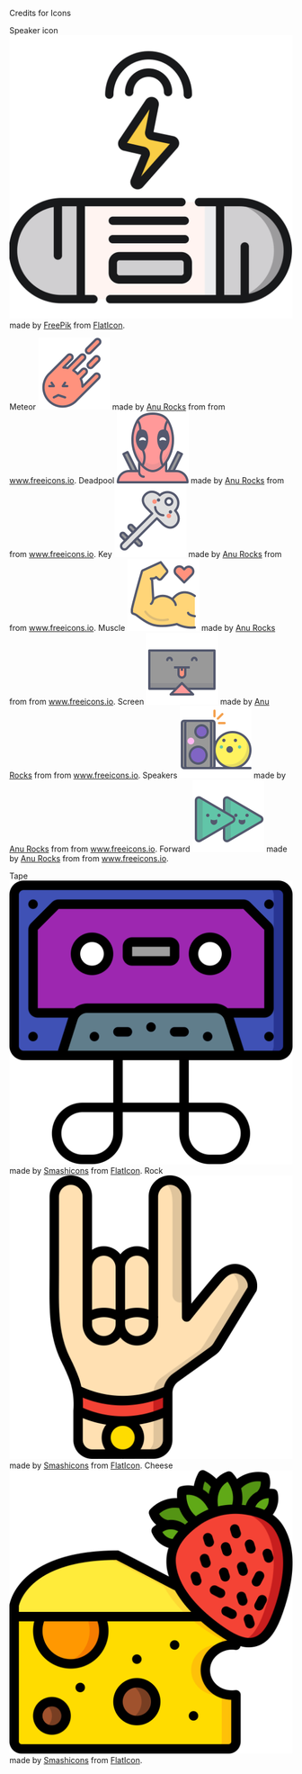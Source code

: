 Credits for Icons

Speaker icon ![Speaker](images/icons/speaker.svg) made by [FreePik](https://www.freepik.com/home) from [FlatIcon](https://www.flaticon.com).

Meteor ![Meteor](images/icons/shutdown.svg) made by [Anu Rocks](https://freeicons.io/profile/730) from from www.freeicons.io.
Deadpool ![Deadpool](images/icons/reboot.svg) made by [Anu Rocks](https://freeicons.io/profile/730) from from www.freeicons.io.
Key ![Key](images/icons/lock.svg) made by [Anu Rocks](https://freeicons.io/profile/730) from from www.freeicons.io.
Muscle ![Muslce](images/icons/restart.svg) made by [Anu Rocks](https://freeicons.io/profile/730) from from www.freeicons.io.
Screen ![Screen](images/icons/screen.svg) made by [Anu Rocks](https://freeicons.io/profile/730) from from www.freeicons.io.
Speakers ![Speakers](images/icons/volume.svg) made by [Anu Rocks](https://freeicons.io/profile/730) from from www.freeicons.io.
Forward ![Forward](images/icons/forward.svg) made by [Anu Rocks](https://freeicons.io/profile/730) from from www.freeicons.io.

Tape ![Tape](images/icons/tape.svg) made by [Smashicons](https://www.flaticon.com/authors/smashicons) from [FlatIcon](https://www.flaticon.com).
Rock ![Rock](images/icons/rock.svg) made by [Smashicons](https://www.flaticon.com/authors/smashicons) from [FlatIcon](https://www.flaticon.com).
Cheese ![Cheese](images/icons/cheese.svg) made by [Smashicons](https://www.flaticon.com/authors/smashicons) from [FlatIcon](https://www.flaticon.com).